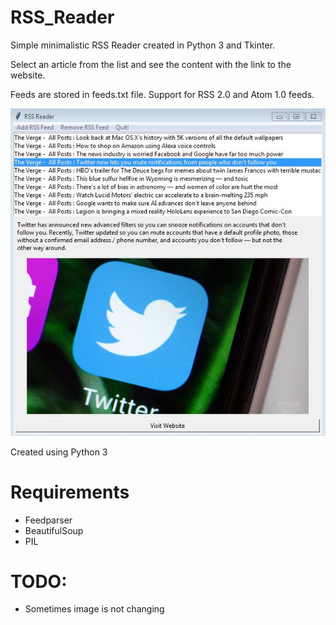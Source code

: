 # RSS_Reader
Simple minimalistic RSS Reader created in Python 3 and Tkinter. 

Select an article from the list and see the content with the link to the website. 

Feeds are stored in feeds.txt file.
Support for RSS 2.0 and Atom 1.0 feeds.

![alt text](https://github.com/joszko/RSS_Reader/blob/master/screenshot.JPG)

Created using Python 3

# Requirements
<ul>
<li>Feedparser</li>
<li>BeautifulSoup</li>
<li>PIL</li>
</ul>

# TODO:
<ul>
<li>Sometimes image is not changing</li>
</ul>
